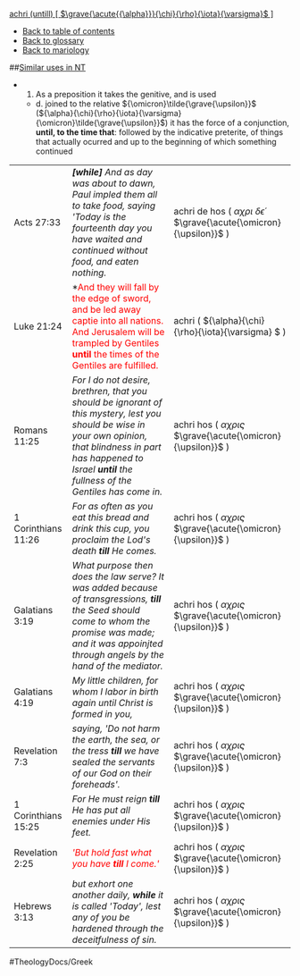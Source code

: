 [achri (untill) [ $\grave{\acute{{\alpha}}}{\chi}{\rho}{\iota}{\varsigma}$ ]](achri_(untill)_[_$\grave{\acute{{\alpha}}}{\chi}{\rho}{\iota}{\varsigma}$_].md)
- [Back to table of contents](../README.md)
- [Back to glossary](../Glossary.md)
- [Back to mariology](../Mariology.md)

##[Similar uses in NT](Similar_uses_in_NT.md)
- 1. As a preposition it takes the genitive, and is used
    - d. joined to the relative ${\omicron}\tilde{\grave{\upsilon}}$  (${\alpha}{\chi}{\rho}{\iota}{\varsigma}  {\omicron}\tilde{\grave{\upsilon}}$)  it has the force of a conjunction, **until, to the time that**: followed by the indicative preterite, of things that actually ocurred and up to the beginning of which something continued
        

|      |           |   |
| ---- | --------- | - |
| Acts 27:33 | ***[while]** And as day was about to dawn, Paul impled them all to take food, saying 'Today is the fourteenth day you have waited and continued without food, and eaten nothing.*  | achri de hos ( ${\alpha}{\chi}{\rho}{\iota}$  ${\delta}\acute{\epsilon}$  $\grave{\acute{\omicron}{\upsilon}}$ )  |
| Luke 21:24 | *<Jesus>And they will fall by the edge of sword, and be led away captie into all nations. And Jerusalem will be trampled by Gentiles **until** the times of the Gentiles are fulfilled.</Jesus> | achri  ( ${\alpha}{\chi}{\rho}{\iota}{\varsigma} $ ) |
| Romans 11:25 | *For I do not desire, brethren, that you should be ignorant of this mystery, lest you should be wise in your own opinion, that blindness in part has happened to Israel **until** the fullness of the Gentiles has come in.* | achri hos ( ${\alpha}{\chi}{\rho}{\iota}{\varsigma}$  $\grave{\acute{\omicron}{\upsilon}}$ ) |
| 1 Corinthians 11:26 | *For as often as you eat this bread and drink this cup, you proclaim the Lod's death **till** He comes.* | achri hos ( ${\alpha}{\chi}{\rho}{\iota}{\varsigma}$  $\grave{\acute{\omicron}{\upsilon}}$ ) |
| Galatians 3:19 | *What purpose then does the law serve? It was added because of transgressions, **till** the Seed should come to whom the promise was made; and it was appoinjted through angels by the hand of the mediator.* | achri hos ( ${\alpha}{\chi}{\rho}{\iota}{\varsigma}$  $\grave{\acute{\omicron}{\upsilon}}$ ) |
| Galatians 4:19 | *My little children, for whom I labor in birth again until Christ is formed in you,* | achri hos ( ${\alpha}{\chi}{\rho}{\iota}{\varsigma}$  $\grave{\acute{\omicron}{\upsilon}}$ ) |
| Revelation 7:3 | *saying, 'Do not harm the earth, the sea, or the tress **till** we have sealed the servants of our God on their foreheads'.* | achri hos ( ${\alpha}{\chi}{\rho}{\iota}{\varsigma}$  $\grave{\acute{\omicron}{\upsilon}}$ )  |
| 1 Corinthians 15:25 | *For He must reign **till** He has put all enemies under His feet.* | achri hos ( ${\alpha}{\chi}{\rho}{\iota}{\varsigma}$  $\grave{\acute{\omicron}{\upsilon}}$ ) |
| Revelation 2:25 | *<Jesus>'But hold fast what you have **till** I come.'</Jesus>* | achri hos ( ${\alpha}{\chi}{\rho}{\iota}{\varsigma}$  $\grave{\acute{\omicron}{\upsilon}}$ ) |
| Hebrews 3:13 | *but exhort one another daily, **while** it is called 'Today', lest any of you be hardened through the deceitfulness of sin.* | achri hos ( ${\alpha}{\chi}{\rho}{\iota}{\varsigma}$  $\grave{\acute{\omicron}{\upsilon}}$ ) |





<style>
    Jesus { color: Red }
    Greek { margin:0; padding:0; letter-spacing:0px; }
    /* redbold { color: Red; font-weight: bold } */
    o { color: orange }
    g { color: green }
</style>

<!-- 
writing greek letters
$\beta$
$\`{o}$
 -->

#TheologyDocs/Greek